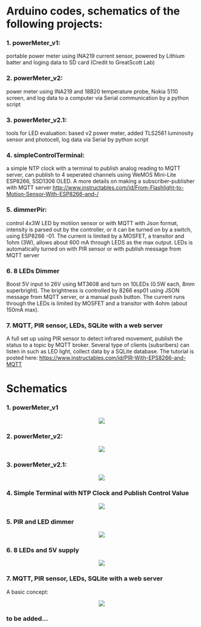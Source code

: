 # Arduino codes, schematics of the following projects:
### 1. powerMeter_v1:  
 portable power meter using INA219 current sensor, powered by Lithium batter and loging data to SD card (Credit to GreatScott Lab)
### 2. powerMeter_v2:  
power meter using INA219 and 18B20 temperature probe, Nokia 5110 screen, and log data to a computer via Serial communication by a python script 
### 3. powerMeter_v2.1:
tools for LED evaluation: based v2 power meter, added TLS2561 luminosity sensor and photocell, log data via Serial by python script

### 4. simpleControlTerminal:
a simple NTP clock with a terminal to publish analog reading to MQTT server, can publish to 4 seperated channels using WeMOS Mini-Lite ESP8266, SSD1306 OLED. A more details on making a subscriber-publisher with MQTT server http://www.instructables.com/id/From-Flashlight-to-Motion-Sensor-With-ESP8266-and-/

### 5. dimmerPir:
control 4x3W LED by motiion sensor or  with MQTT with Json format, intensity is parsed out by the controller, or it can be turned on by a switch, using ESP8266 -01. The current is limited by a MOSFET, a transitor and 1ohm (3W), allows about 600 mA through LEDS as the max output. LEDs is automatically turned on with PIR sensor or with publish message from MQTT server

### 6. 8 LEDs Dimmer
Boost 5V input to 26V using MT3608 and turn on 10LEDs (0.5W each, 8mm superbright). The brightness is controlled by 8266 esp01 using JSON message from MQTT server, or a manual push button. The current runs through the LEDs is limited by MOSFET and a transitor with 4ohm (about 150mA max).
### 7. MQTT, PIR sensor, LEDs, SQLite with a web server
A full set up using PIR sensor to detect infrared movement, publish the status to a topic by MQTT broker. Several type of clients (subsribers) can listen in such as LED light, collect data by a SQLite database.  The tutorial is posted here: https://www.instructables.com/id/PIR-With-EPS8266-and-MQTT

# Schematics

### 1. powerMeter_v1
<p align="center">
  <img src="https://github.com/binh-bk/arduinos/blob/master/poweMeter_v1/powerMeter_1.jpg"/>
</p>

### 2. powerMeter_v2:  
<p align="center">
  <img src="https://github.com/binh-bk/arduinos/blob/master/powerMeter_v2/powerMeter_v2.jpg"/>
</p>

### 3. powerMeter_v2.1:
<p align="center">
  <img src="https://github.com/binh-bk/arduinos/blob/master/powerMeter_v2.1/powerMeter_v2.1a.jpg"/>
</p>

### 4. Simple Terminal with NTP Clock and Publish Control Value
<p align="center">
<img src="https://github.com/binh-bk/arduinos/blob/master/simpleControlTerminal/simpleTerminal.jpg"/>
</p>

### 5. PIR and LED dimmer
<p align="center">
<img src="https://github.com/binh-bk/arduinos/blob/master/dimmerPir/pir_LED.jpg"/>
</p>

### 6. 8 LEDs and 5V supply
<p align="center">
<img src="https://github.com/binh-bk/arduinos/blob/master/ledDimmer_MQTT/flashlight_ESP8266.jpg"/>
</p>

### 7. MQTT, PIR sensor, LEDs, SQLite with a web server
A basic concept:
<p align="center">
<img src="https://github.com/binh-bk/arduinos/blob/master/ledDimmer_MQTT/flashlight_ESP8266.jpg"/>
</p>

### to be added...
